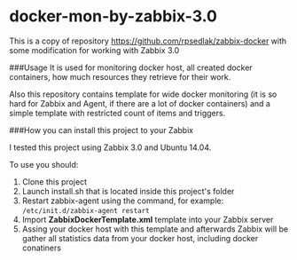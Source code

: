 # docker-mon-by-zabbix-3.0
This is a copy of repository https://github.com/rpsedlak/zabbix-docker with some modification for working with Zabbix 3.0

###Usage
It is used for monitoring docker host, all created docker containers, how much resources they retrieve for their work. 

Also this repository contains template for wide docker monitoring (it is so hard for Zabbix and Agent, if there are a lot of docker containers) and a simple template with restricted count of items and triggers.

###How you can install this project to your Zabbix

I tested this project using Zabbix 3.0 and Ubuntu 14.04.

To use you should:

1. Clone this project
1. Launch install.sh that is located inside this project's folder
1. Restart zabbix-agent using the command, for example: 
```/etc/init.d/zabbix-agent restart```
1. Import **ZabbixDockerTemplate.xml** template into your Zabbix server
1. Assing your docker host with this template and afterwards Zabbix will be gather all statistics data from your docker host, including docker conatiners

